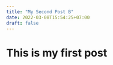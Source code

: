 ```yaml
---
title: "My Second Post B"
date: 2022-03-08T15:54:25+07:00
draft: false
---
```


# This is my first post
